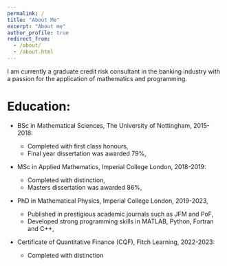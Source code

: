 ```yaml
---
permalink: /
title: "About Me"
excerpt: "About me"
author_profile: true
redirect_from: 
  - /about/
  - /about.html
---
```


I am currently a graduate credit risk consultant in the banking industry with a passion for the application of mathematics and programming.

# Education:

* BSc in Mathematical Sciences, The University of Nottingham, 2015-2018:
  - Completed with first class honours,
  - Final year dissertation was awarded 79%,
  
* MSc in Applied Mathematics, Imperial College London, 2018-2019:
  - Completed with distinction, 
  - Masters dissertation was awarded 86%,
  
* PhD in Mathematical Physics, Imperial College London, 2019-2023,
  - Published in prestigious academic journals such as JFM and PoF,
  - Developed strong programming skills in MATLAB, Python, Fortran and C++,
  
* Certificate of Quantitative Finance (CQF), Fitch Learning, 2022-2023:
  - Completed with distinction
